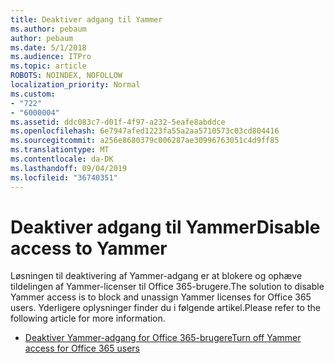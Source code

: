 ```yaml
---
title: Deaktiver adgang til Yammer
ms.author: pebaum
author: pebaum
ms.date: 5/1/2018
ms.audience: ITPro
ms.topic: article
ROBOTS: NOINDEX, NOFOLLOW
localization_priority: Normal
ms.custom:
- "722"
- "6000004"
ms.assetid: ddc083c7-d01f-4f97-a232-5eafe8abddce
ms.openlocfilehash: 6e7947afed1223fa55a2aa5710573c03cd804416
ms.sourcegitcommit: a256e8680379c006287ae30996763051c4d9ff85
ms.translationtype: MT
ms.contentlocale: da-DK
ms.lasthandoff: 09/04/2019
ms.locfileid: "36740351"
---
```

# <a name="disable-access-to-yammer"></a><span data-ttu-id="36bbd-102">Deaktiver adgang til Yammer</span><span class="sxs-lookup"><span data-stu-id="36bbd-102">Disable access to Yammer</span></span>

<span data-ttu-id="36bbd-103">Løsningen til deaktivering af Yammer-adgang er at blokere og ophæve tildelingen af Yammer-licenser til Office 365-brugere.</span><span class="sxs-lookup"><span data-stu-id="36bbd-103">The solution to disable Yammer access is to block and unassign Yammer licenses for Office 365 users.</span></span> <span data-ttu-id="36bbd-104">Yderligere oplysninger finder du i følgende artikel.</span><span class="sxs-lookup"><span data-stu-id="36bbd-104">Please refer to the following article for more information.</span></span>
  
- [<span data-ttu-id="36bbd-105">Deaktiver Yammer-adgang for Office 365-brugere</span><span class="sxs-lookup"><span data-stu-id="36bbd-105">Turn off Yammer access for Office 365 users</span></span>](https://docs.microsoft.com/yammer/manage-yammer-users/turn-off-user-access)
